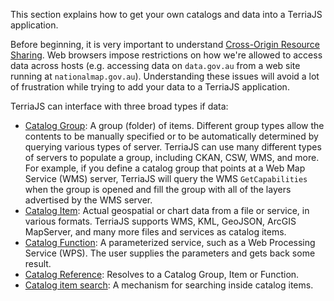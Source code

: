 This section explains how to get your own catalogs and data into a TerriaJS application.

Before beginning, it is very important to understand [Cross-Origin Resource Sharing](cross-origin-resource-sharing.md). Web browsers impose restrictions on how we're allowed to access data across hosts (e.g. accessing data on `data.gov.au` from a web site running at `nationalmap.gov.au`). Understanding these issues will avoid a lot of frustration while trying to add your data to a TerriaJS application.

TerriaJS can interface with three broad types if data:

-   [Catalog Group](../connecting-to-data/catalog-groups.md): A group (folder) of items. Different group types allow the contents to be manually specified or to be automatically determined by querying various types of server. TerriaJS can use many different types of servers to populate a group, including CKAN, CSW, WMS, and more. For example, if you define a catalog group that points at a Web Map Service (WMS) server, TerriaJS will query the WMS `GetCapabilities` when the group is opened and fill the group with all of the layers advertised by the WMS server.
-   [Catalog Item](../connecting-to-data/catalog-items.md): Actual geospatial or chart data from a file or service, in various formats. TerriaJS supports WMS, KML, GeoJSON, ArcGIS MapServer, and many more files and services as catalog items.
-   [Catalog Function](../connecting-to-data/catalog-functions.md): A parameterized service, such as a Web Processing Service (WPS). The user supplies the parameters and gets back some result.
-   [Catalog Reference](../connecting-to-data/catalog-references.md): Resolves to a Catalog Group, Item or Function.
-   [Catalog item search](item-search.md): A mechanism for searching inside catalog items.
